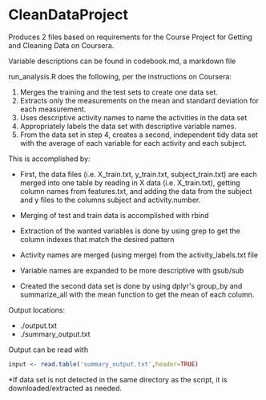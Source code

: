 # CleanDataProject

Produces 2 files based on requirements for the Course Project for Getting and Cleaning Data on Coursera.

Variable descriptions can be found in codebook.md, a markdown file

run_analysis.R does the following, per the instructions on Coursera:

1. Merges the training and the test sets to create one data set.
2. Extracts only the measurements on the mean and standard deviation for each measurement.
3. Uses descriptive activity names to name the activities in the data set
4. Appropriately labels the data set with descriptive variable names.
5. From the data set in step 4, creates a second, independent tidy data set with the average of each variable for each activity and each subject.


This is accomplished by:


- First, the data files (i.e. X_train.txt, y_train.txt, subject_train.txt) are each merged into one table by reading in X data (i.e. X_train.txt), getting column names from features.txt, and adding the data from the subject and y files to the columns subject and activity.number.

- Merging of test and train data is accomplished with rbind

- Extraction of the wanted variables is done by using grep to get the column indexes that match the desired pattern

- Activity names are merged (using merge) from the activity_labels.txt file

- Variable names are expanded to be more descriptive with gsub/sub

- Created the second data set is done by using dplyr's group_by and summarize_all with the mean function to get the mean of each column.

Output locations: 
- ./output.txt 
- ./summary_output.txt 

Output can be read with 
``` R
input <- read.table('summary_output.txt',header=TRUE)
```
*If data set is not detected in the same directory as the script, it is downloaded/extracted as needed.